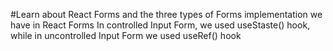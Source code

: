 #Learn about React Forms and the three types of Forms implementation we have in React Forms
In controlled Input Form, we used useStaste() hook,
while in uncontrolled Input Form we used useRef() hook
